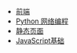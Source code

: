 * [前端](/prog-front-end/)
* [Python 网络编程](/prog-pyweb/)
* [静态页面](/静态页面.md)
* [JavaScript基础](/JavaScript基础.md)
